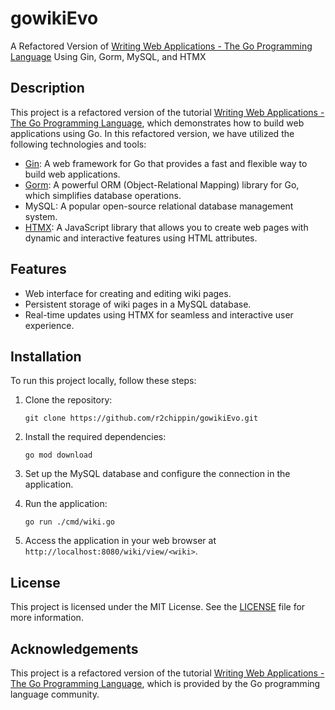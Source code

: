 # gowikiEvo

A Refactored Version of [Writing Web Applications - The Go Programming Language](https://go.dev/doc/articles/wiki/) Using Gin, Gorm, MySQL, and HTMX

## Description

This project is a refactored version of the tutorial [Writing Web Applications - The Go Programming Language](https://go.dev/doc/articles/wiki/), which demonstrates how to build web applications using Go. In this refactored version, we have utilized the following technologies and tools:

- [Gin](https://github.com/gin-gonic/gin): A web framework for Go that provides a fast and flexible way to build web applications.
- [Gorm](https://github.com/go-gorm/gorm): A powerful ORM (Object-Relational Mapping) library for Go, which simplifies database operations.
- MySQL: A popular open-source relational database management system.
- [HTMX](https://htmx.org/): A JavaScript library that allows you to create web pages with dynamic and interactive features using HTML attributes.

## Features

- Web interface for creating and editing wiki pages.
- Persistent storage of wiki pages in a MySQL database.
- Real-time updates using HTMX for seamless and interactive user experience.

## Installation

To run this project locally, follow these steps:

1. Clone the repository:

   ```
   git clone https://github.com/r2chippin/gowikiEvo.git
   ```

2. Install the required dependencies:

   ```
   go mod download
   ```

3. Set up the MySQL database and configure the connection in the application.

4. Run the application:

   ```
   go run ./cmd/wiki.go
   ```

5. Access the application in your web browser at `http://localhost:8080/wiki/view/<wiki>`.

## License

This project is licensed under the MIT License. See the [LICENSE](LICENSE) file for more information.

## Acknowledgements

This project is a refactored version of the tutorial [Writing Web Applications - The Go Programming Language](https://go.dev/doc/articles/wiki/), which is provided by the Go programming language community.
